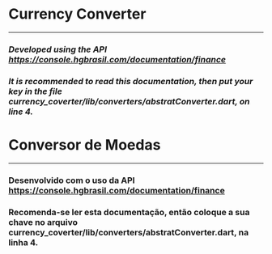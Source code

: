 # Currency Converter

---
### *Developed using the API https://console.hgbrasil.com/documentation/finance*
### *It is recommended to read this documentation, then put your key in the file currency_coverter/lib/converters/abstratConverter.dart, on line 4.*

# Conversor de Moedas
--- 
### Desenvolvido com o uso da API https://console.hgbrasil.com/documentation/finance
### Recomenda-se ler esta documentação, então coloque a sua chave no arquivo currency_coverter/lib/converters/abstratConverter.dart, na linha 4.